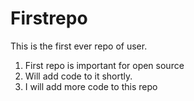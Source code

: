 # Firstrepo
This is the first ever repo of user.
1. First repo is important for open source
2. Will add code to it shortly.
3. I will add more code to this repo

